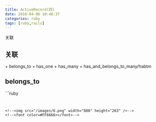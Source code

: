 ```yaml
---
title: ActiveRecord(四)
date: 2016-04-06 10:48:37
categories: ruby
tags: [ruby,rails]
---
```

关联
<!-- more -->

<h2>关联</h2>
+ belongs_to
+ has_one
+ has_many
+ has_and_belongs_to_many/habtm

<h2>belongs_to</h2>
```ruby



```


<!--<img src="/images/6.png" width="800" height="263" />-->
<!--<font color=#FF6666></font>-->
